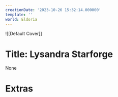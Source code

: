 ```yaml
---
creationDate: '2023-10-26 15:32:14.000000'
template: ''
world: Eldoria
---
```

![[Default Cover]]

# Title: Lysandra Starforge

None

# Extras

